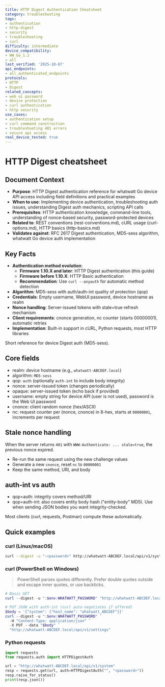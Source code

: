 ```yaml
---
title: HTTP Digest Authentication Cheatsheet
category: troubleshooting
tags:
- authentication
- http-digest
- security
- troubleshooting
- curl
difficulty: intermediate
device_compatibility:
- WW_Go_1.2
- all
last_verified: '2025-10-07'
api_endpoints:
- all_authenticated_endpoints
protocols:
- HTTP
- Digest
related_concepts:
- web ui password
- device protection
- curl authentication
- http security
use_cases:
- authentication setup
- curl command construction
- troubleshooting 401 errors
- secure api access
real_device_tested: true
---
```


# HTTP Digest cheatsheet

## Document Context

- **Purpose**: HTTP Digest authentication reference for whatwatt Go device API access including field definitions and practical examples
- **When to use**: Implementing device authentication, troubleshooting auth issues, understanding Digest auth mechanics, scripting API calls
- **Prerequisites**: HTTP authentication knowledge, command-line tools, understanding of nonce-based security, password-protected devices
- **Related to**: REST conventions (rest-conventions.md), cURL usage (curl-options.md), HTTP basics (http-basics.md)
- **Validates against**: RFC 2617 Digest authentication, MD5-sess algorithm, whatwatt Go device auth implementation

## Key Facts

- **Authentication method evolution**:
  - **Firmware 1.10.X and later**: HTTP Digest authentication (this guide)
  - **Firmware before 1.10.X**: HTTP Basic authentication
  - **Recommendation**: Use `curl --anyauth` for automatic method detection
- **Algorithm**: MD5-sess with auth/auth-int quality of protection (qop)
- **Credentials**: Empty username, WebUI password, device hostname as realm
- **Nonce handling**: Server-issued tokens with stale=true refresh mechanism
- **Client requirements**: cnonce generation, nc counter (starts 00000001), automatic retries
- **Implementation**: Built-in support in cURL, Python requests, most HTTP libraries

Short reference for device Digest auth (MD5-sess).

## Core fields

- realm: device hostname (e.g., `whatwatt-ABCDEF.local`)
- algorithm: `MD5-sess`
- qop: `auth` (optionally `auth-int` to include body integrity)
- nonce: server-issued token (changes periodically)
- opaque: server-issued token (echo back if provided)
- username: empty string for device API (user is not used), password is the Web UI password
- cnonce: client random nonce (hex/ASCII)
- nc: request counter per (nonce, cnonce) in 8-hex, starts at `00000001`, increments per request

## Stale nonce handling

When the server returns `401` with `WWW-Authenticate: ... stale=true`, the previous nonce expired.

- Re-run the same request using the new challenge values
- Generate a new `cnonce`, reset `nc` to `00000001`
- Keep the same method, URI, and body

## auth-int vs auth

- qop=auth: integrity covers method/URI
- qop=auth-int: also covers entity body hash ("entity-body" MD5). Use when sending JSON bodies you want integrity-checked.

Most clients (curl, requests, Postman) compute these automatically.

## Quick examples

### curl (Linux/macOS)

```bash
curl --digest -u ":<password>" http://whatwatt-ABCDEF.local/api/v1/system
```

### curl (PowerShell on Windows)

> PowerShell parses quotes differently. Prefer double quotes outside and escape inner quotes, or use backticks.

```powershell
# Basic GET
curl --digest -u ":$env:WHATWATT_PASSWORD" "http://whatwatt-ABCDEF.local/api/v1/system"

# PUT JSON with auth-int (curl auto-negotiates if offered)
$body = '{"system": {"host_name": "whatwatt_ABCDEF"}}'
curl --digest -u ":$env:WHATWATT_PASSWORD" `
  -H "Content-Type: application/json" `
  -X PUT --data "$body" `
  "http://whatwatt-ABCDEF.local/api/v1/settings"
```

### Python requests

```python
import requests
from requests.auth import HTTPDigestAuth

url = "http://whatwatt-ABCDEF.local/api/v1/system"
resp = requests.get(url, auth=HTTPDigestAuth("", "<password>"))
resp.raise_for_status()
print(resp.json())
```
